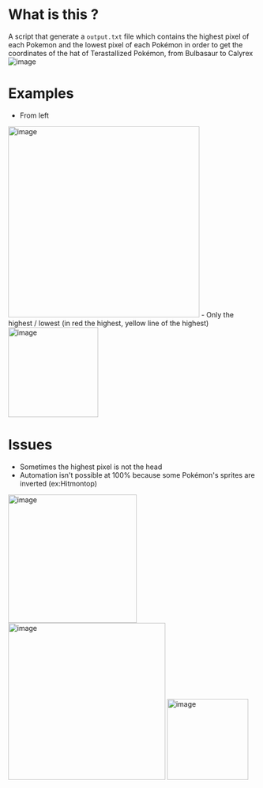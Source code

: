 # What is this ?

A script that generate a `output.txt` file which contains the highest pixel of each Pokemon and the lowest pixel of each Pokémon in order to get the coordinates of the hat of Terastallized Pokémon, from Bulbasaur to Calyrex
![image](https://user-images.githubusercontent.com/78297845/211426519-06a75e65-545f-4651-b1e6-87a753028718.png)

# Examples

- From left
<img width="387" alt="image" src="https://user-images.githubusercontent.com/78297845/211426617-8741f230-d1b2-4bec-93d4-61a236875914.png">
- Only the highest / lowest (in red the highest, yellow line of the highest)
<img width="182" alt="image" src="https://user-images.githubusercontent.com/78297845/211426846-0a9f3060-aa0d-4773-8366-9685297e71bd.png">

# Issues
- Sometimes the highest pixel is not the head
- Automation isn't possible at 100% because some Pokémon's sprites are inverted (ex:Hitmontop)<br>
<img width="260" alt="image" src="https://user-images.githubusercontent.com/78297845/211426770-1ed7b552-2d24-40b3-994d-6bf22bf2e70c.png">
<img width="318" alt="image" src="https://user-images.githubusercontent.com/78297845/211426934-2cfcbe0b-d2e7-4a71-a233-e4fb42fcde85.png">
<img width="164" alt="image" src="https://user-images.githubusercontent.com/78297845/211426970-6b473778-5e0f-4594-987a-58d185abb380.png">



